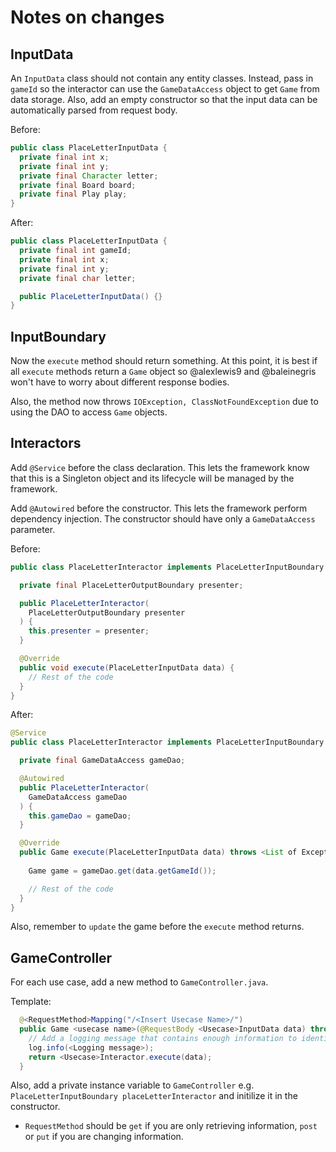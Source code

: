 # Notes on changes

## InputData

An `InputData` class should not contain any entity classes. Instead, pass in `gameId` so the interactor can use the `GameDataAccess` object to get `Game` from data storage. Also, add an empty constructor so that the input data can be automatically parsed from request body.

Before:

```java
public class PlaceLetterInputData {
  private final int x;
  private final int y;
  private final Character letter;
  private final Board board;
  private final Play play;
}
```

After:

```java
public class PlaceLetterInputData {
  private final int gameId;
  private final int x;
  private final int y;
  private final char letter;

  public PlaceLetterInputData() {}
}
```

## InputBoundary

Now the `execute` method should return something. At this point, it is best if all `execute` methods return a `Game` object so @alexlewis9 and @baleinegris won't have to worry about different response bodies.

Also, the method now throws `IOException, ClassNotFoundException` due to using the DAO to access `Game` objects.

## Interactors

Add `@Service` before the class declaration. This lets the framework know that this is a Singleton object and its lifecycle will be managed by the framework.

Add `@Autowired` before the constructor. This lets the framework perform dependency injection. The constructor should have only a `GameDataAccess` parameter.

Before:

```java
public class PlaceLetterInteractor implements PlaceLetterInputBoundary {

  private final PlaceLetterOutputBoundary presenter;

  public PlaceLetterInteractor(
    PlaceLetterOutputBoundary presenter
  ) {
    this.presenter = presenter;
  }

  @Override
  public void execute(PlaceLetterInputData data) {
    // Rest of the code
  }
}
```

After:

```java
@Service
public class PlaceLetterInteractor implements PlaceLetterInputBoundary {

  private final GameDataAccess gameDao;

  @Autowired
  public PlaceLetterInteractor(
    GameDataAccess gameDao
  ) {
    this.gameDao = gameDao;
  }

  @Override
  public Game execute(PlaceLetterInputData data) throws <List of Exceptions> {
    
    Game game = gameDao.get(data.getGameId());

    // Rest of the code
  }
}
```

Also, remember to `update` the game before the `execute` method returns.

## GameController

For each use case, add a new method to `GameController.java`.

Template:

```java
  @<RequestMethod>Mapping("/<Insert Usecase Name>/")
  public Game <usecase name>(@RequestBody <Usecase>InputData data) throws IOException, ClassNotFoundException {
    // Add a logging message that contains enough information to identify the game, the use case, and the input data,
    log.info(<Logging message>);
    return <Usecase>Interactor.execute(data);
  }
```

Also, add a private instance variable to `GameController` e.g. `PlaceLetterInputBoundary placeLetterInteractor` and initilize it in the constructor.

- `RequestMethod` should be `get` if you are only retrieving information, `post` or `put` if you are changing information.

